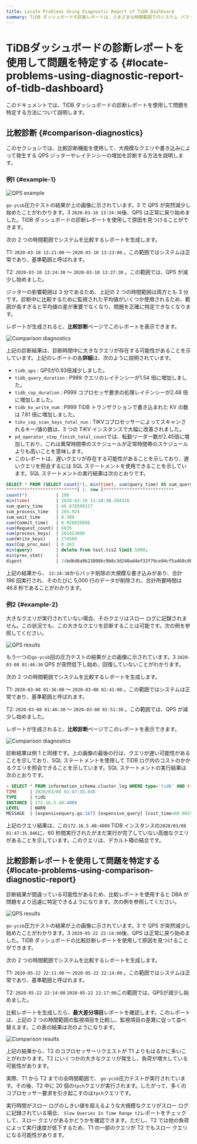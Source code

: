 ```yaml
---
title: Locate Problems Using Diagnostic Report of TiDB Dashboard
summary: TiDB ダッシュボードの診断レポートは、さまざまな時間範囲でのシステム パフォーマンスを比較することで、問題を特定するのに役立ちます。QPS の低下、レイテンシーの増加、クエリの低速化などの問題を特定し、詳細な分析と SQL ステートメントを提供して、さらに調査できるようにします。この比較レポートは、パフォーマンスの問題を迅速に特定して対処するために不可欠です。
---
```


# TiDBダッシュボードの診断レポートを使用して問題を特定する {#locate-problems-using-diagnostic-report-of-tidb-dashboard}

このドキュメントでは、TiDB ダッシュボードの診断レポートを使用して問題を特定する方法について説明します。

## 比較診断 {#comparison-diagnostics}

このセクションでは、比較診断機能を使用して、大規模なクエリや書き込みによって発生する QPS ジッターやレイテンシーの増加を診断する方法を説明します。

### 例1 {#example-1}

![QPS example](/media/dashboard/dashboard-diagnostics-usage1.png)

`go-ycsb`圧力テストの結果が上の画像に示されています。3 で QPS が突然減少し始めたことがわかります。3 `2020-03-10 13:24:30`後、QPS は正常に戻り始めました。TiDB ダッシュボードの診断レポートを使用して原因を見つけることができます。

次の 2 つの時間範囲でシステムを比較するレポートを生成します。

T1: `2020-03-10 13:21:00` ～ `2020-03-10 13:23:00` 。この範囲ではシステムは正常であり、基準範囲と呼ばれます。

T2: `2020-03-10 13:24:30` ～ `2020-03-10 13:27:30` 。この範囲では、QPS が減少し始めました。

ジッターの影響範囲は 3 分であるため、上記の 2 つの時間範囲は両方とも 3 分です。診断中に比較するために監視された平均値がいくつか使用されるため、範囲が長すぎると平均値の差が重要でなくなり、問題を正確に特定できなくなります。

レポートが生成されると、**比較診断**ページでこのレポートを表示できます。

![Comparison diagnostics](/media/dashboard/dashboard-diagnostics-usage2.png)

上記の診断結果は、診断時間中に大きなクエリが存在する可能性があることを示しています。上記のレポートの各**詳細**は、次のように説明されています。

-   `tidb_qps` : QPSが0.93倍減少しました。
-   `tidb_query_duration` : P999 クエリのレイテンシーが1.54 倍に増加しました。
-   `tidb_cop_duration` : P999 コプロセッサ要求の処理レイテンシーが2.48 倍に増加しました。
-   `tidb_kv_write_num` : P999 TiDB トランザクションで書き込まれた KV の数は 7.61 倍に増加しました。
-   `tikv_cop_scan_keys_total_nun` : TiKVコプロセッサーによってスキャンされるキー/値の数は、3 つの TiKV インスタンスで大幅に改善されました。
-   `pd_operator_step_finish_total_count`では、転勤リーダー数が2.45倍に増加しており、これは異常時間帯のスケジュールが正常時間帯のスケジュールよりも高いことを意味します。
-   このレポートは、遅いクエリが存在する可能性があることを示しており、遅いクエリを照会するには SQL ステートメントを使用できることを示しています。SQL ステートメントの実行結果は次のとおりです。

```sql
SELECT * FROM (SELECT count(*), min(time), sum(query_time) AS sum_query_time, sum(Process_time) AS sum_process_time, sum(Wait_time) AS sum_wait_time, sum(Commit_time), sum(Request_count), sum(process_keys), sum(Write_keys), max(Cop_proc_max), min(query),min(prev_stmt), digest FROM information_schema.CLUSTER_SLOW_QUERY WHERE time >= '2020-03-10 13:24:30' AND time < '2020-03-10 13:27:30' AND Is_internal = false GROUP BY digest) AS t1 WHERE t1.digest NOT IN (SELECT digest FROM information_schema.CLUSTER_SLOW_QUERY WHERE time >= '2020-03-10 13:21:00' AND time < '2020-03-10 13:24:00' GROUP BY digest) ORDER BY t1.sum_query_time DESC limit 10\G
***************************[ 1. row ]***************************
count(*)           | 196
min(time)          | 2020-03-10 13:24:30.204326
sum_query_time     | 46.878509117
sum_process_time   | 265.924
sum_wait_time      | 8.308
sum(Commit_time)   | 0.926820886
sum(Request_count) | 6035
sum(process_keys)  | 201453000
sum(Write_keys)    | 274500
max(Cop_proc_max)  | 0.263
min(query)         | delete from test.tcs2 limit 5000;
min(prev_stmt)     |
digest             | 24bd6d8a9b238086c9b8c3d240ad4ef32f79ce94cf5a468c0b8fe1eb5f8d03df
```

上記の結果から、 `13:24:30`からバッチ削除の大規模な書き込みがあり、合計 196 回実行され、そのたびに 5,000 行のデータが削除され、合計所要時間は 46.8 秒であることがわかります。

### 例2 {#example-2}

大きなクエリが実行されていない場合、そのクエリはスロー ログに記録されません。この状況でも、この大きなクエリを診断することは可能です。次の例を参照してください。

![QPS results](/media/dashboard/dashboard-diagnostics-usage3.png)

もう一つの`go-ycsb`回の圧力テストの結果が上の画像に示されています。3 `2020-03-08 01:46:30` QPS が突然低下し始め、回復していないことがわかります。

次の 2 つの時間範囲でシステムを比較するレポートを生成します。

T1: `2020-03-08 01:36:00` ～ `2020-03-08 01:41:00` 。この範囲ではシステムは正常であり、基準範囲と呼ばれます。

T2: `2020-03-08 01:46:30` ～ `2020-03-08 01:51:30` 。この範囲では、QPS が減少し始めました。

レポートが生成されると、**比較診断**ページでこのレポートを表示できます。

![Comparison diagnostics](/media/dashboard/dashboard-diagnostics-usage4.png)

診断結果は例 1 と同様です。上の画像の最後の行は、クエリが遅い可能性があることを示しており、SQL ステートメントを使用して TiDB ログ内のコストのかかるクエリを照会できることを示しています。SQL ステートメントの実行結果は次のとおりです。

```sql
> SELECT * FROM information_schema.cluster_log WHERE type='tidb' AND time >= '2020-03-08 01:46:30' AND time < '2020-03-08 01:51:30' AND level = 'warn' AND message LIKE '%expensive_query%'\G
TIME     | 2020/03/08 01:47:35.846
TYPE     | tidb
INSTANCE | 172.16.5.40:4009
LEVEL    | WARN
MESSAGE  | [expensivequery.go:167] [expensive_query] [cost_time=60.085949605s] [process_time=2.52s] [wait_time=2.52s] [request_count=9] [total_keys=996009] [process_keys=996000] [num_cop_tasks=9] [process_avg_time=0.28s] [process_p90_time=0.344s] [process_max_time=0.344s] [process_max_addr=172.16.5.40:20150] [wait_avg_time=0.000777777s] [wait_p90_time=0.003s] [wait_max_time=0.003s] [wait_max_addr=172.16.5.40:20150] [stats=t_wide:pseudo] [conn_id=19717] [user=root] [database=test] [table_ids="[80,80]"] [txn_start_ts=415132076148785201] [mem_max="23583169 Bytes (22.490662574768066 MB)"] [sql="select count(*) from t_wide as t1 join t_wide as t2 where t1.c0>t2.c1 and t1.c2>0"]
```

上記のクエリ結果は、この`172.16.5.40:4009` TiDB インスタンスの`2020/03/08 01:47:35.846`に、60 秒間実行されたがまだ実行が完了していない高価なクエリがあることを示しています。このクエリは、デカルト積の結合です。

## 比較診断レポートを使用して問題を特定する {#locate-problems-using-comparison-diagnostic-report}

診断結果が間違っている可能性があるため、比較レポートを使用すると DBA が問題をより迅速に特定できるようになります。次の例を参照してください。

![QPS results](/media/dashboard/dashboard-diagnostics-usage5.png)

`go-ycsb`圧力テストの結果が上の画像に示されています。3 で QPS が突然減少し始めたことがわかります。3 `2020-05-22 22:14:00`後、QPS は正常に戻り始めました。TiDB ダッシュボードの比較診断レポートを使用して原因を見つけることができます。

次の 2 つの時間範囲でシステムを比較するレポートを生成します。

T1: `2020-05-22 22:11:00` ～ `2020-05-22 22:14:00` 。この範囲ではシステムは正常であり、基準範囲と呼ばれます。

T2: `2020-05-22 22:14:00` `2020-05-22 22:17:00`この範囲では、QPSが減少し始めました。

比較レポートを生成したら、**最大差分項目**レポートを確認します。このレポートは、上記の 2 つの時間範囲の監視項目を比較し、監視項目の差異に従って並べ替えます。この表の結果は次のようになります。

![Comparison results](/media/dashboard/dashboard-diagnostics-usage6.png)

上記の結果から、T2 のコプロセッサーリクエストが T1 よりもはるかに多いことがわかります。T2 にいくつかの大きなクエリが発生し、負荷が増大している可能性があります。

実際、T1 から T2 までの全時間範囲で、 `go-ycsb`圧力テストが実行されています。その後、T2 中に 20 個の`tpch`クエリが実行されます。したがって、多くのコプロセッサー要求を引き起こすのは`tpch`クエリです。

実行時間がスロー ログのしきい値を超えるような大規模なクエリがスロー ログに記録されている場合、 `Slow Queries In Time Range t2`レポートをチェックして、スロー クエリがあるかどうかを確認できます。ただし、T2 では他の負荷によって実行速度が低下するため、T1 の一部のクエリが T2 でもスロー クエリになる可能性があります。
